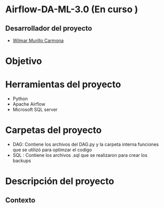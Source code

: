 # Airflow-DA-ML-3.0 (En curso ) 


## Desarrollador del proyecto 

- [Wilmar Murillo Carmona](https://github.com/murillowilmar1) 

# Objetivo





# Herramientas del proyecto 

- Python 
- Apache Airflow 
- Microsoft SQL server

# Carpetas del proyecto 

- DAG: Contiene los archivos del DAG.py y la carpeta interna funciones que se utilizó para optimzar el codigo
- SQL : Contiene los archivos .sql que se realizaron para crear los backups 


# Descripción del proyecto  



## Contexto
